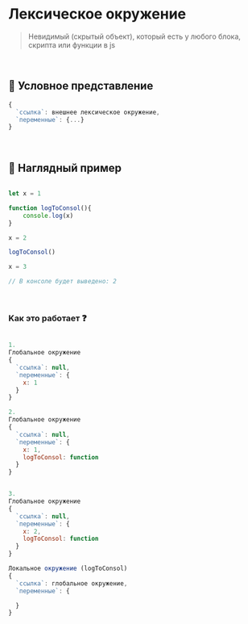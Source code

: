 # Лексическое окружение 
> Невидимый (скрытый объект), который есть у любого блока, скрипта или функции в js

<br>

## 🚩 Условное представление
```javascript
{
  `ссылка`: внешнее лексическое окружение,
  `переменные`: {...}
}
```
<br>

## 🚩 Наглядный пример

```javascript

let x = 1

function logToConsol(){
    console.log(x)
}

x = 2

logToConsol()

x = 3  

// В консоле будет выведено: 2

```
<br>

### Kак это работает ❓

```javascript

1.
Глобальное окружение
{
  `ссылка`: null,
  `переменные`: {
    x: 1
  }
}

2.
Глобальное окружение
{
  `ссылка`: null,
  `переменные`: {
    x: 1,
    logToConsol: function
  }
}


3.
Глобальное окружение
{
  `ссылка`: null,
  `переменные`: {
    x: 2,
    logToConsol: function
  }
}

Локальное окружение (logToConsol)
{
  `ссылка`: глобальное окружение,
  `переменные`: {

  }
}

```

<br>
